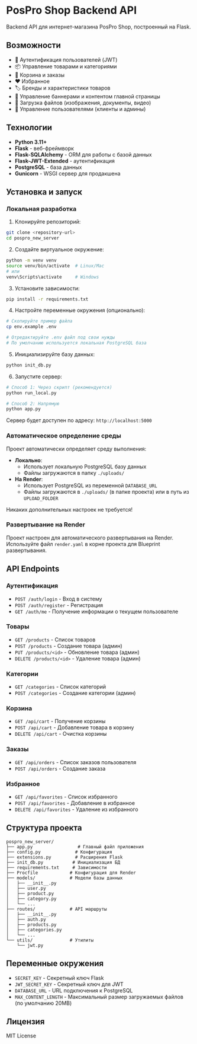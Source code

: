 # PosPro Shop Backend API

Backend API для интернет-магазина PosPro Shop, построенный на Flask.

## Возможности

- 🔐 Аутентификация пользователей (JWT)
- 📦 Управление товарами и категориями
- 🛒 Корзина и заказы
- ❤️ Избранное
- 🏷️ Бренды и характеристики товаров
- 🎨 Управление баннерами и контентом главной страницы
- 📁 Загрузка файлов (изображения, документы, видео)
- 👥 Управление пользователями (клиенты и админы)

## Технологии

- **Python 3.11+**
- **Flask** - веб-фреймворк
- **Flask-SQLAlchemy** - ORM для работы с базой данных
- **Flask-JWT-Extended** - аутентификация
- **PostgreSQL** - база данных
- **Gunicorn** - WSGI сервер для продакшена

## Установка и запуск

### Локальная разработка

1. Клонируйте репозиторий:
```bash
git clone <repository-url>
cd pospro_new_server
```

2. Создайте виртуальное окружение:
```bash
python -m venv venv
source venv/bin/activate  # Linux/Mac
# или
venv\Scripts\activate     # Windows
```

3. Установите зависимости:
```bash
pip install -r requirements.txt
```

4. Настройте переменные окружения (опционально):
```bash
# Скопируйте пример файла
cp env.example .env

# Отредактируйте .env файл под свои нужды
# По умолчанию используется локальная PostgreSQL база
```

5. Инициализируйте базу данных:
```bash
python init_db.py
```

6. Запустите сервер:
```bash
# Способ 1: Через скрипт (рекомендуется)
python run_local.py

# Способ 2: Напрямую
python app.py
```

Сервер будет доступен по адресу: `http://localhost:5000`

### Автоматическое определение среды

Проект автоматически определяет среду выполнения:
- **Локально**: 
  - Использует локальную PostgreSQL базу данных
  - Файлы загружаются в папку `./uploads/`
- **На Render**: 
  - Использует PostgreSQL из переменной `DATABASE_URL`
  - Файлы загружаются в `./uploads/` (в папке проекта) или в путь из `UPLOAD_FOLDER`

Никаких дополнительных настроек не требуется!

### Развертывание на Render

Проект настроен для автоматического развертывания на Render. Используйте файл `render.yaml` в корне проекта для Blueprint развертывания.

## API Endpoints

### Аутентификация
- `POST /auth/login` - Вход в систему
- `POST /auth/register` - Регистрация
- `GET /auth/me` - Получение информации о текущем пользователе

### Товары
- `GET /products` - Список товаров
- `POST /products` - Создание товара (админ)
- `PUT /products/<id>` - Обновление товара (админ)
- `DELETE /products/<id>` - Удаление товара (админ)

### Категории
- `GET /categories` - Список категорий
- `POST /categories` - Создание категории (админ)

### Корзина
- `GET /api/cart` - Получение корзины
- `POST /api/cart` - Добавление товара в корзину
- `DELETE /api/cart` - Очистка корзины

### Заказы
- `GET /api/orders` - Список заказов пользователя
- `POST /api/orders` - Создание заказа

### Избранное
- `GET /api/favorites` - Список избранного
- `POST /api/favorites` - Добавление в избранное
- `DELETE /api/favorites` - Удаление из избранного

## Структура проекта

```
pospro_new_server/
├── app.py                 # Главный файл приложения
├── config.py             # Конфигурация
├── extensions.py         # Расширения Flask
├── init_db.py           # Инициализация БД
├── requirements.txt     # Зависимости
├── Procfile            # Конфигурация для Render
├── models/             # Модели базы данных
│   ├── __init__.py
│   ├── user.py
│   ├── product.py
│   ├── category.py
│   └── ...
├── routes/             # API маршруты
│   ├── __init__.py
│   ├── auth.py
│   ├── products.py
│   ├── categories.py
│   └── ...
└── utils/              # Утилиты
    └── jwt.py
```

## Переменные окружения

- `SECRET_KEY` - Секретный ключ Flask
- `JWT_SECRET_KEY` - Секретный ключ для JWT
- `DATABASE_URL` - URL подключения к PostgreSQL
- `MAX_CONTENT_LENGTH` - Максимальный размер загружаемых файлов (по умолчанию 20MB)

## Лицензия

MIT License
